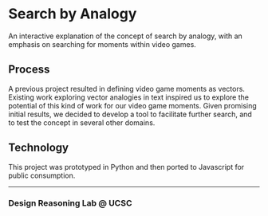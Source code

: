 # Search by Analogy
An interactive explanation of the concept of search by analogy, with an emphasis on searching for moments within video games.

## Process
A previous project resulted in defining video game moments as vectors. Existing work exploring vector analogies in text inspired us to explore the potential of this kind of work for our video game moments. Given promising initial results, we decided to develop a tool to facilitate further search, and to test the concept in several other domains.

## Technology
This project was prototyped in Python and then ported to Javascript for public consumption.

***
### Design Reasoning Lab @ UCSC
